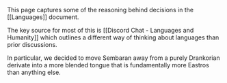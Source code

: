 This page captures some of the reasoning behind decisions in the [[Languages]] document.

The key source for most of this is [[Discord Chat - Languages and Humanity]] which outlines a different way of thinking about languages than prior discussions.

In particular, we decided to move Sembaran away from a purely Drankorian derivate into a more blended tongue that is fundamentally more Eastros than anything else.